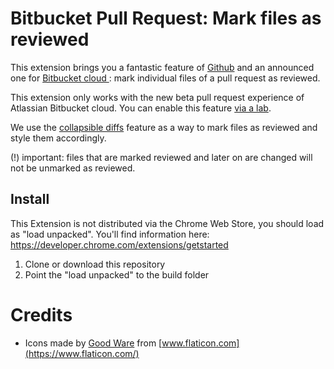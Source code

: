 # Bitbucket Pull Request: Mark files as reviewed

This extension brings you a fantastic feature of [Github](https://github.blog/2019-07-01-mark-files-as-viewed/) and an announced one for [Bitbucket cloud
](https://jira.atlassian.com/browse/BCLOUD-19679): mark individual files of a pull request as reviewed.

This extension only works with the new beta pull request experience of Atlassian Bitbucket cloud. You can enable this feature [via a lab](https://bitbucket.org/blog/bitbuckets-new-code-review-offers-reviewers-a-fast-track-to-approving-changes).

We use the [collapsible diffs](https://support.atlassian.com/bitbucket-cloud/docs/try-the-new-pull-request-experience-in-bitbucket/#ThenewpullrequestexperienceinBitbucket-Collapsiblediffs) feature as a way to mark files as reviewed and style them accordingly.

(!) important: files that are marked reviewed and later on are changed will not be unmarked as reviewed.

## Install

This Extension is not distributed via the Chrome Web Store, you should load as "load unpacked". You'll find information here: https://developer.chrome.com/extensions/getstarted

1. Clone or download this repository
1. Point the "load unpacked" to the build folder

# Credits

- Icons made by [Good Ware](https://www.flaticon.com/free-icon/results_1086912?term=checklist&page=1&position=41&related_item_id=1086912) from [www.flaticon.com](https://www.flaticon.com/)

